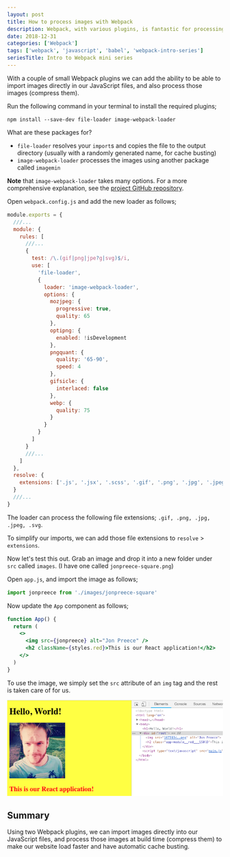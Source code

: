 ```yaml
---
layout: post
title: How to process images with Webpack
description: Webpack, with various plugins, is fantastic for processing assets, including images.  We can configure Webpack to automatically compress and cache-bust our images at build time.
date: 2018-12-31
categories: ['Webpack']
tags: ['webpack', 'javascript', 'babel', 'webpack-intro-series']
seriesTitle: Intro to Webpack mini series
---
```


With a couple of small Webpack plugins we can add the ability to be able to import images directly in our JavaScript files, and also process those images (compress them).

Run the following command in your terminal to install the required plugins;

```shell
npm install --save-dev file-loader image-webpack-loader
```

What are these packages for?

- `file-loader` resolves your `import`s and copies the file to the output directory (usually with a randomly generated name, for cache busting)
- `image-webpack-loader` processes the images using another package called `imagemin`

**Note** that `image-webpack-loader` takes many options. For a more comprehensive explanation, see the [project GitHub repository](https://github.com/tcoopman/image-webpack-loader).

Open `webpack.config.js` and add the new loader as follows;

```javascript
module.exports = {
  ///...
  module: {
    rules: [
      ///...
      {
        test: /\.(gif|png|jpe?g|svg)$/i,
        use: [
          'file-loader',
          {
            loader: 'image-webpack-loader',
            options: {
              mozjpeg: {
                progressive: true,
                quality: 65
              },
              optipng: {
                enabled: !isDevelopment
              },
              pngquant: {
                quality: '65-90',
                speed: 4
              },
              gifsicle: {
                interlaced: false
              },
              webp: {
                quality: 75
              }
            }
          }
        ]
      }
      ///...
    ]
  },
  resolve: {
    extensions: ['.js', '.jsx', '.scss', '.gif', '.png', '.jpg', '.jpeg', '.svg']
  }
  ///...
}
```

The loader can process the following file extensions; `.gif, .png, .jpg, .jpeg, .svg`.

To simplify our imports, we can add those file extensions to `resolve` > `extensions`.

Now let's test this out. Grab an image and drop it into a new folder under `src` called `images`. (I have one called `jonpreece-square.png`)

Open `app.js`, and import the image as follows;

```javascript
import jonpreece from './images/jonpreece-square'
```

Now update the `App` component as follows;

```jsx
function App() {
  return (
    <>
      <img src={jonpreece} alt="Jon Preece" />
      <h2 className={styles.red}>This is our React application!</h2>
    </>
  )
}
```

To use the image, we simply set the `src` attribute of an `img` tag and the rest is taken care of for us.

![Webpack 4 with Image Webpack Plugin](webpack-4-image-plugin.png)

## Summary

Using two Webpack plugins, we can import images directly into our JavaScript files, and process those images at build time (compress them) to make our website load faster and have automatic cache busting.
